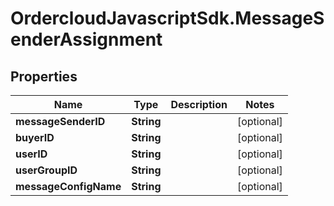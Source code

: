 # OrdercloudJavascriptSdk.MessageSenderAssignment

## Properties
Name | Type | Description | Notes
------------ | ------------- | ------------- | -------------
**messageSenderID** | **String** |  | [optional] 
**buyerID** | **String** |  | [optional] 
**userID** | **String** |  | [optional] 
**userGroupID** | **String** |  | [optional] 
**messageConfigName** | **String** |  | [optional] 


